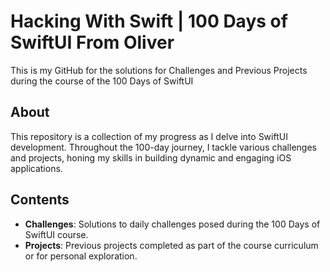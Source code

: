 # Hacking With Swift | 100 Days of SwiftUI From Oliver
This is my GitHub for the solutions for Challenges and Previous Projects during the course of the 100 Days of SwiftUI

## About

This repository is a collection of my progress as I delve into SwiftUI development. Throughout the 100-day journey, I tackle various challenges and projects, honing my skills in building dynamic and engaging iOS applications.

## Contents

- **Challenges**: Solutions to daily challenges posed during the 100 Days of SwiftUI course.
- **Projects**: Previous projects completed as part of the course curriculum or for personal exploration.


